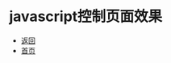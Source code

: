 # javascript控制页面效果

- [返回](https://github.com/karl1901/studyword/tree/master/%E5%A4%A7%E4%B8%80%E5%AD%A6%E4%B9%A0%E7%9F%A5%E8%AF%86%E7%82%B9/web/README.md)
- [首页](https://github.com/karl1901/studyword/blob/master/README.md)  
